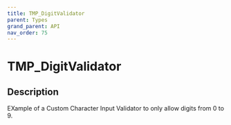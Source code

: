 ```yaml
---
title: TMP_DigitValidator
parent: Types
grand_parent: API
nav_order: 75
---
```

# TMP_DigitValidator
## Description
EXample of a Custom Character Input Validator to only allow digits from 0 to 9.
